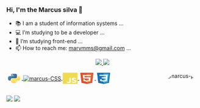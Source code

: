 ### Hi, I'm the Marcus silva 👋

- 📚 I am a student of information systems ...
- 💻 I’m studying to be a developer ...
- 🌱 I’m studying front-end ...
- 📫 How to reach me: marvmms@gmail.com ...

<div align="center">
  <a href="https://github.com/marcus-21">
  <img height="180em" src="https://github-readme-stats.vercel.app/api?username=marcus-21&show_icons=true&theme=swift&include_all_commits=true&count_private=true"/>
  <img height="180em" src="https://github-readme-stats.vercel.app/api/top-langs/?username=marcus-21&layout=compact&langs_count=7&theme=graywhite"/>
</div>
<div style="display: inline_block"><br>
  <img align="center" alt="marcus-Python" height="30" width="40" src="https://raw.githubusercontent.com/devicons/devicon/master/icons/python/python-original.svg">
  <img align="center" alt="marcus-CSS" height="30" width="40" src="https://cdn.jsdelivr.net/gh/devicons/devicon/icons/java/java-original.svg" />
  <img align="center" alt="marcus-Js" height="30" width="40" src="https://raw.githubusercontent.com/devicons/devicon/master/icons/javascript/javascript-plain.svg">
  <img align="center" alt="marcus-HTML" height="30" width="40" src="https://raw.githubusercontent.com/devicons/devicon/master/icons/html5/html5-original.svg">
  <img align="center" alt="marcus-CSS" height="30" width="40" src="https://raw.githubusercontent.com/devicons/devicon/master/icons/css3/css3-original.svg">
  <img align="right" alt="marcus-pic" height="150" style="border-radius:50px;" src="https://camo.githubusercontent.com/0881002afc2e76659ebcc2a24233329462cb2046/68747470733a2f2f63646e2e6472696262626c652e636f6d2f75736572732f313136323037372f73637265656e73686f74732f333834383931342f70726f6772616d6d65722e676966">
</div>
  
  ##
  
<div> 
    
  <a href = "mailto:marvmms@gmail.com"><img src="https://img.shields.io/badge/-Gmail-%23333?style=for-the-badge&logo=gmail&logoColor=white" target="_blank"></a>
  <a href="https://www.linkedin.com/in/marcus-silva-7a997b207/" target="_blank"><img src="https://img.shields.io/badge/-LinkedIn-%230077B5?style=for-the-badge&logo=linkedin&logoColor=white" target="_blank"></a> 
 
 
</div>
